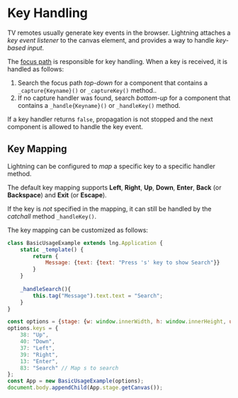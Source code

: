# Key Handling

TV remotes usually generate key events in the browser. Lightning attaches a *key event listener* to the canvas element, and provides a way to handle *key-based input*.

The [focus path](Focus.md) is responsible for key handling. When a key is received, it is handled as follows:

1. Search the focus path *top-down* for a component that contains a `_capture{Keyname}()` or `_captureKey()` method..
2. If no capture handler was found, search *bottom-up* for a component that contains a `_handle{Keyname}()` or `_handleKey()` method.

If a key handler returns `false`, propagation is not stopped and the next component is allowed to handle the key event.

## Key Mapping

Lightning can be configured to *map* a specific key to a specific handler method.

The default key mapping supports **Left**, **Right**, **Up**, **Down**, **Enter**, **Back** (or **Backspace**) and **Exit** (or **Escape**).

If the key is *not* specified in the mapping, it can still be handled by the *catchall* method `_handleKey()`.

The key mapping can be customized as follows:

```js
class BasicUsageExample extends lng.Application {
    static _template() {
        return {
            Message: {text: {text: "Press 's' key to show Search"}}
        }
    }
    
    _handleSearch(){
        this.tag("Message").text.text = "Search";
    }    
}

const options = {stage: {w: window.innerWidth, h: window.innerHeight, useImageWorker: false}}
options.keys = {
    38: "Up",
    40: "Down",
    37: "Left",
    39: "Right",
    13: "Enter",
    83: "Search" // Map s to search
};
const App = new BasicUsageExample(options);
document.body.appendChild(App.stage.getCanvas());
```